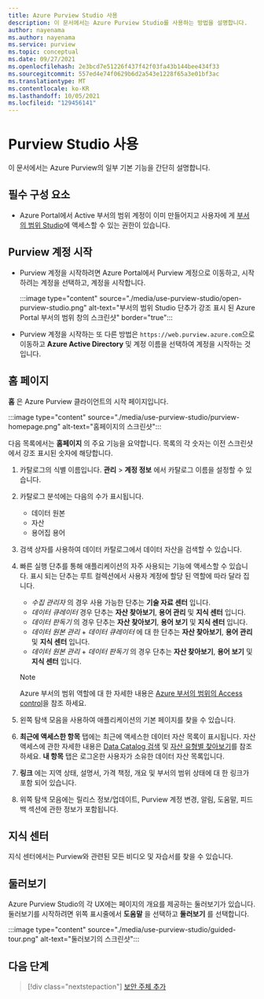 ```yaml
---
title: Azure Purview Studio 사용
description: 이 문서에서는 Azure Purview Studio를 사용하는 방법을 설명합니다.
author: nayenama
ms.author: nayenama
ms.service: purview
ms.topic: conceptual
ms.date: 09/27/2021
ms.openlocfilehash: 2e3bcd7e51226f437f42f03fa43b144bee434f33
ms.sourcegitcommit: 557ed4e74f0629b6d2a543e1228f65a3e01bf3ac
ms.translationtype: MT
ms.contentlocale: ko-KR
ms.lasthandoff: 10/05/2021
ms.locfileid: "129456141"
---
```

# <a name="use-purview-studio"></a>Purview Studio 사용

이 문서에서는 Azure Purview의 일부 기본 기능을 간단히 설명합니다.

## <a name="prerequisites"></a>필수 구성 요소

* Azure Portal에서 Active 부서의 범위 계정이 이미 만들어지고 사용자에 게 [부서의 범위 Studio](https://web.purview.azure.com/resource/)에 액세스할 수 있는 권한이 있습니다.

## <a name="launch-purview-account"></a>Purview 계정 시작

* Purview 계정을 시작하려면 Azure Portal에서 Purview 계정으로 이동하고, 시작하려는 계정을 선택하고, 계정을 시작합니다.

  :::image type="content" source="./media/use-purview-studio/open-purview-studio.png" alt-text="부서의 범위 Studio 단추가 강조 표시 된 Azure Portal 부서의 범위 창의 스크린샷" border="true":::

* Purview 계정을 시작하는 또 다른 방법은 `https://web.purview.azure.com`으로 이동하고 **Azure Active Directory** 및 계정 이름을 선택하여 계정을 시작하는 것입니다.

## <a name="home-page"></a>홈 페이지

**홈** 은 Azure Purview 클라이언트의 시작 페이지입니다.

:::image type="content" source="./media/use-purview-studio/purview-homepage.png" alt-text="홈페이지의 스크린샷":::

다음 목록에서는 **홈페이지** 의 주요 기능을 요약합니다. 목록의 각 숫자는 이전 스크린샷에서 강조 표시된 숫자에 해당합니다.

1. 카탈로그의 식별 이름입니다. **관리**  >  **계정 정보** 에서 카탈로그 이름을 설정할 수 있습니다.

2. 카탈로그 분석에는 다음의 수가 표시됩니다.

   * 데이터 원본
   * 자산
   * 용어집 용어

3. 검색 상자를 사용하여 데이터 카탈로그에서 데이터 자산을 검색할 수 있습니다.

4. 빠른 실행 단추를 통해 애플리케이션의 자주 사용되는 기능에 액세스할 수 있습니다. 표시 되는 단추는 루트 컬렉션에서 사용자 계정에 할당 된 역할에 따라 달라 집니다.

   * *수집 관리자* 의 경우 사용 가능한 단추는 **기술 자료 센터** 입니다.
   * *데이터 큐레이터* 경우 단추는 **자산 찾아보기**, **용어 관리** 및 **지식 센터** 입니다.
   * *데이터 판독기* 의 경우 단추는 **자산 찾아보기**, **용어 보기** 및 **지식 센터** 입니다.
   * *데이터 원본 관리*  +  *데이터 큐레이터* 에 대 한 단추는 **자산 찾아보기**, **용어 관리** 및 **지식 센터** 입니다.
   * *데이터 원본 관리*  +  *데이터 판독기* 의 경우 단추는 **자산 찾아보기**, **용어 보기** 및 **지식 센터** 입니다.
  
   > [!NOTE]
   > Azure 부서의 범위 역할에 대 한 자세한 내용은 [Azure 부서의 범위의 Access control](catalog-permissions.md)을 참조 하세요.

5. 왼쪽 탐색 모음을 사용하여 애플리케이션의 기본 페이지를 찾을 수 있습니다.   
6. **최근에 액세스한 항목** 탭에는 최근에 액세스한 데이터 자산 목록이 표시됩니다. 자산 액세스에 관한 자세한 내용은 [Data Catalog 검색](how-to-search-catalog.md) 및 [자산 유형별 찾아보기](how-to-browse-catalog.md)를 참조하세요.  **내 항목** 탭은 로그온한 사용자가 소유한 데이터 자산 목록입니다.
7. **링크** 에는 지역 상태, 설명서, 가격 책정, 개요 및 부서의 범위 상태에 대 한 링크가 포함 되어 있습니다.
8. 위쪽 탐색 모음에는 릴리스 정보/업데이트, Purview 계정 변경, 알림, 도움말, 피드백 섹션에 관한 정보가 포함됩니다.

## <a name="knowledge-center"></a>지식 센터

지식 센터에서는 Purview와 관련된 모든 비디오 및 자습서를 찾을 수 있습니다.

## <a name="guided-tours"></a>둘러보기

Azure Purview Studio의 각 UX에는 페이지의 개요를 제공하는 둘러보기가 있습니다. 둘러보기를 시작하려면 위쪽 표시줄에서 **도움말** 을 선택하고 **둘러보기** 를 선택합니다.

:::image type="content" source="./media/use-purview-studio/guided-tour.png" alt-text="둘러보기의 스크린샷":::

## <a name="next-steps"></a>다음 단계

> [!div class="nextstepaction"]
> [보안 주체 추가](tutorial-scan-data.md)
